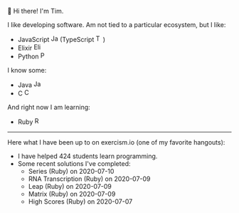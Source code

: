 👋 Hi there! I'm Tim.

I like developing software. Am not tied to a particular ecosystem, but I like:

  - JavaScript <img src="https://raw.githubusercontent.com/neenjaw/neenjaw/blob/master/img/typescript.png" alt="JavaScript Language" width="16px" height="16px"> (TypeScript <img src="https://raw.githubusercontent.com/neenjaw/neenjaw/blob/master/img/typescript.png" alt="TypeScript Language" width="16px" height="16px">)
  - Elixir <img src="https://raw.githubusercontent.com/neenjaw/neenjaw/blob/master/img/elixir.png" alt="Elixir Language" width="16px" height="16px">
  - Python <img src="https://raw.githubusercontent.com/neenjaw/neenjaw/blob/master/img/python.png" alt="Python Language" width="16px" height="16px">

I know some:

  - Java <img src="https://raw.githubusercontent.com/neenjaw/neenjaw/blob/master/img/java.png" alt="Java Language" width="16px" height="16px">
  - C <img src="https://raw.githubusercontent.com/neenjaw/neenjaw/blob/master/img/c-lang.png" alt="C Language" width="16px" height="16px">

And right now I am learning:

  - Ruby <img src="https://raw.githubusercontent.com/neenjaw/neenjaw/blob/master/img/ruby.png" alt="Ruby Language" width="16px" height="16px">

---

Here what I have been up to on exercism.io (one of my favorite hangouts):

  - I have helped 424 students learn programming.
  - Some recent solutions I've completed:
    - Series (Ruby) on 2020-07-10
    - RNA Transcription (Ruby) on 2020-07-09
    - Leap (Ruby) on 2020-07-09
    - Matrix (Ruby) on 2020-07-09
    - High Scores (Ruby) on 2020-07-07